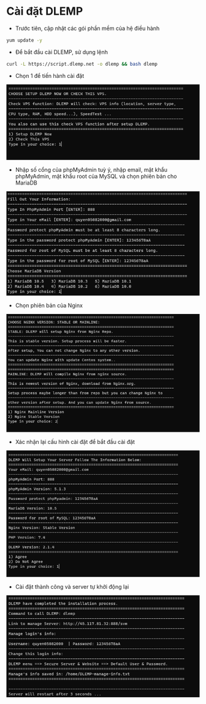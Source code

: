 # Cài đặt DLEMP
- Trước tiên, cập nhật các gói phần mềm của hệ điều hành
```sh
yum update -y
```

- Để bắt đầu cài DLEMP, sử dụng lệnh
```sh
curl -L https://script.dlemp.net -o dlemp && bash dlemp
```

- Chọn 1 để tiến hành cài đặt

![image](./image/DLEMP%201.png)

- Nhập số cổng của phpMyAdmin tuỳ ý, nhập email, mật khẩu phpMyAdmin, mật khẩu root của MySQL và chọn phiên bản cho MariaDB

![image](./image/DLEMP%202.png)

- Chọn phiên bản của Nginx

![image](./image/DLEMP%203.png)

- Xác nhận lại cấu hình cài đặt để bắt đầu cài đặt

![image](./image/DLEMP%204.png)

- Cài đặt thành công và server tự khởi động lại

![image](./image/DLEMP%205.png)